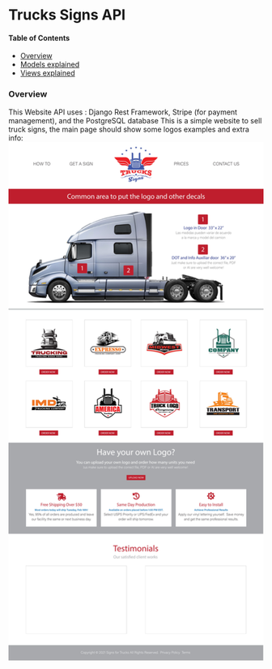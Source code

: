 # Trucks Signs API

#### Table of Contents
* [Overview](#overview)
* [Models explained](#models)
* [Views explained](#views)


### <a name="overview"></a> Overview
This Website API uses : Django Rest Framework, Stripe (for payment management), and the PostgreSQL database
This is a simple website to sell truck signs, the main page should show some logos examples and extra info:
![image info](./.readme-assets/Web-Home.jpg)
